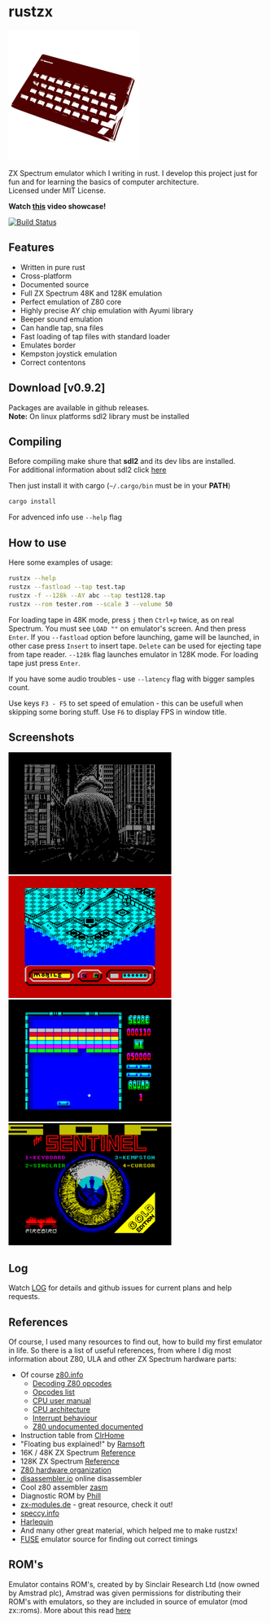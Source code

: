 # rustzx
![logo](assets/logo_small.png)  

ZX Spectrum emulator which I writing in rust.
I develop this project just for fun and for learning the basics of computer
architecture.  
Licensed under MIT License.

**Watch [this](https://youtu.be/Xho3GWFyP2I.) video showcase!**

[![Build Status](https://travis-ci.org/pacmancoder/rustzx.svg?branch=master)](https://travis-ci.org/pacmancoder/rustzx)
## Features
- Written in pure rust  
- Cross-platform
- Documented source
- Full ZX Spectrum 48K and 128K emulation
- Perfect emulation of Z80 core
- Highly precise AY chip emulation with Ayumi library
- Beeper sound emulation
- Can handle tap, sna files
- Fast loading of tap files with standard loader
- Emulates border
- Kempston joystick emulation
- Correct contentons

## Download [v0.9.2]
Packages are available in github releases.  
**Note:** On linux platforms sdl2 library must be installed

## Compiling
Before compiling make shure that **sdl2** and its dev libs are installed.  
For additional information about sdl2 click
[here](https://github.com/AngryLawyer/rust-sdl2)

Then just install it with cargo (`~/.cargo/bin` must be in your **PATH**)

```bash
cargo install
```
For advenced info use `--help` flag

## How to use
Here some examples of usage:
```bash
rustzx --help
rustzx --fastload --tap test.tap
rustzx -f --128k --AY abc --tap test128.tap
rustzx --rom tester.rom --scale 3 --volume 50
```
For loading tape in 48K mode, press `j` then `Ctrl+p` twice, as on real Spectrum.
You must see `LOAD ""` on emulator's screen. And then press `Enter`.
If you `--fastload` option before launching, game will be launched, in other
case press `Insert` to insert tape. `Delete` can be used for ejecting tape from
tape reader. `--128k` flag launches emulator in 128K mode. For loading tape just
press `Enter`.

If you have some audio troubles - use `--latency` flag with bigger samples
count.

Use keys `F3 - F5` to set speed of emulation - this can be usefull when skipping some boring stuff.
Use `F6` to display FPS in window title.

## Screenshots
![](screenshots/rain.png)
![](screenshots/q.png)   
![](screenshots/arkanoid.png)
![](screenshots/sentinel.png)
## Log
Watch [LOG](LOG.md) for details and github issues
for current plans and help requests.
## References
Of course, I used many resources to find out, how to build my first
emulator in life. So there is a list of useful references, from where I dig most
information about Z80, ULA and other ZX Spectrum hardware parts:  
- Of course [z80.info](http://www.z80.info/)
    - [Decoding Z80 opcodes](http://www.z80.info/decoding.htm)
    - [Opcodes list](http://www.z80.info/z80code.txt)
    - [CPU user manual](http://www.z80.info/zip/z80cpu_um.pdf)
    - [CPU architecture](http://www.z80.info/z80arki.htm)
    - [Interrupt behaviour](http://www.z80.info/interrup.htm)
    - [Z80 undocumented documented](http://www.z80.info/zip/z80-documented.pdf)
- Instruction table from [ClrHome](http://clrhome.org/table/)
- "Floating bus explained!" by [Ramsoft](http://ramsoft.bbk.org.omegahg.com/floatingbus.html)
- 16K / 48K ZX Spectrum [Reference](http://www.worldofspectrum.org/faq/reference/48kreference.htm)
- 128K ZX Spectrum [Reference](http://www.worldofspectrum.org/faq/reference/128kreference.htm)
- [Z80 hardware organization](http://www.msxarchive.nl/pub/msx/mirrors/msx2.com/zaks/z80prg02.htm)
- [disassembler.io](https://www.onlinedisassembler.com) online disassembler
- Cool z80 assembler [zasm](http://k1.spdns.de/Develop/Projects/zasm-4.0/Distributions/)
- Diagnostic ROM by [Phill](http://www.retroleum.co.uk/electronics-articles/a-diagnostic-rom-image-for-the-zx-spectrum/)
- [zx-modules.de](http://www.zx-modules.de/) - great resource, check it out!
- [speccy.info](http://speccy.info)
- [Harlequin](http://www.zxdesign.info/harlequin.shtml)
- And many other great material, which helped me to make rustzx!
- [FUSE](http://fuse-emulator.sourceforge.net/) emulator source for finding out correct timings
## ROM's
Emulator contains ROM's, created by by Sinclair Research Ltd (now owned by Amstrad plc),
Amstrad was given permissions for distributing their ROM's with emulators, so they are
included in source of emulator (mod zx::roms). More about this read [here](https://groups.google.com/forum/?hl=en#!msg/comp.sys.amstrad.8bit/HtpBU2Bzv_U/HhNDSU3MksAJ)
